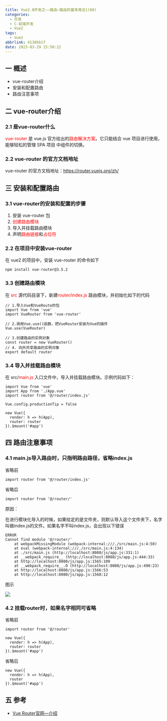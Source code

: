 ```yaml
---
title: Vue2.0开发之——路由—路由的基本用法1(68)
categories:
  - 开发
  - C-前端开发
  - Vue2
tags:
  - Vue2
abbrlink: 4138bb1f
date: 2023-03-29 15:50:22
---
```

## 一 概述

* vue-router介绍
* 安装和配置路由
* 路由注意事项

<!--more-->

## 二 vue-router介绍

### 2.1 是vue-router什么

<font color=red>vue-router</font> 是 vue.js 官方给出的<font color=red>路由解决方案</font>。它只能结合 vue 项目进行使用，能够轻松的管理 SPA 项目
中组件的切换。

### 2.2 vue-router 的官方文档地址

vue-router 的官方文档地址：https://router.vuejs.org/zh/

## 三 安装和配置路由

### 3.1 vue-router的安装和配置的步骤

1.  安装 vue-router 包
2. <font color=red>创建路由模块</font>
3. 导入并挂载路由模块
4.  声明<font color=red>路由链接</font>和<font color=red>占位符</font>

### 2.2 在项目中安装vue-router

在 vue2 的项目中，安装 vue-router 的命令如下

```
npm install vue-router@3.5.2
```

### 3.3 创建路由模块

在 <font color=red>src</font> 源代码目录下，新建<font color=red>router/index.js</font> 路由模块，并初始化如下的代码

```
// 1.导入Vue和VueRoute的包
import Vue from 'vue'
import VueRouter from 'vue-router'

// 2.调用Vue.use()函数，把VueRouter安装为Vue的插件
Vue.use(VueRouter)

// 3.创建路由的实例对象
const router = new VueRouter()
// 4. 向外共享路由的实例对象
export default router
```

### 3.4 导入并挂载路由模块

在 src/<font color=red>main.js </font>入口文件中，导入并挂载路由模块。示例代码如下：

```
import Vue from 'vue'
import App from './App.vue'
import router from '@/router/index.js'

Vue.config.productionTip = false

new Vue({
  render: h => h(App),
  router: router
}).$mount('#app')
```

## 四 路由注意事项

### 4.1 main.js导入路由时，只指明路由路径，省略index.js

省略前

```
import router from '@/router/index.js'
```

省略后

```
import router from '@/router/'
```

原因：

在进行模块化导入的时候，如果给定的是文件夹，则默认导入这个文件夹下，名字叫做index.js的文件。如果名字不叫index.js，会出现以下错误

```
ERROR
Cannot find module '@/router/'
    at webpackMissingModule (webpack-internal:///./src/main.js:4:50)
    at eval (webpack-internal:///./src/main.js:4:134)
    at ./src/main.js (http://localhost:8080/js/app.js:331:1)
    at __webpack_require__ (http://localhost:8080/js/app.js:444:33)
    at http://localhost:8080/js/app.js:1565:109
    at __webpack_require__.O (http://localhost:8080/js/app.js:490:23)
    at http://localhost:8080/js/app.js:1566:53
    at http://localhost:8080/js/app.js:1568:12
```

图示

![][1]

### 4.2 挂载router时，如果名字相同可省略

省略前

```
import router from '@/router'

new Vue({
  render: h => h(App),
  router: router
}).$mount('#app')
```

省略后

```
new Vue({
  render: h => h(App),
  router
}).$mount('#app')
```

## 五 参考

* [Vue Router官网—介绍](https://router.vuejs.org/zh/introduction.html)


[1]:https://cdn.jsdelivr.net/gh/PGzxc/CDN/blog-vue/vue2.0-68-route-index-name-error.png


